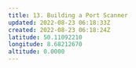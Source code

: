 ```yaml
---
title: 13. Building a Port Scanner
updated: 2022-08-23 06:18:33Z
created: 2022-08-23 06:18:24Z
latitude: 50.11092210
longitude: 8.68212670
altitude: 0.0000
---
```


